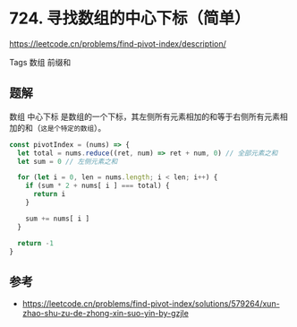 # 724. 寻找数组的中心下标（简单）

https://leetcode.cn/problems/find-pivot-index/description/

Tags
数组
前缀和

## 题解

数组 中心下标 是数组的一个下标，其左侧所有元素相加的和等于右侧所有元素相加的和（`这是个特定的数组`）。

```js
const pivotIndex = (nums) => {
  let total = nums.reduce((ret, num) => ret + num, 0) // 全部元素之和
  let sum = 0 // 左侧元素之和

  for (let i = 0, len = nums.length; i < len; i++) {
    if (sum * 2 + nums[ i ] === total) {
      return i
    }

    sum += nums[ i ]
  }

  return -1
}
```

## 参考

- https://leetcode.cn/problems/find-pivot-index/solutions/579264/xun-zhao-shu-zu-de-zhong-xin-suo-yin-by-gzjle

